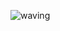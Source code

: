 ![waving](https://capsule-render.vercel.app/api?type=waving&height=20&text=Hello!✨%20&fontAlign=80&fontAlignY=40&&color=timeAuto&animation=twinkling)
